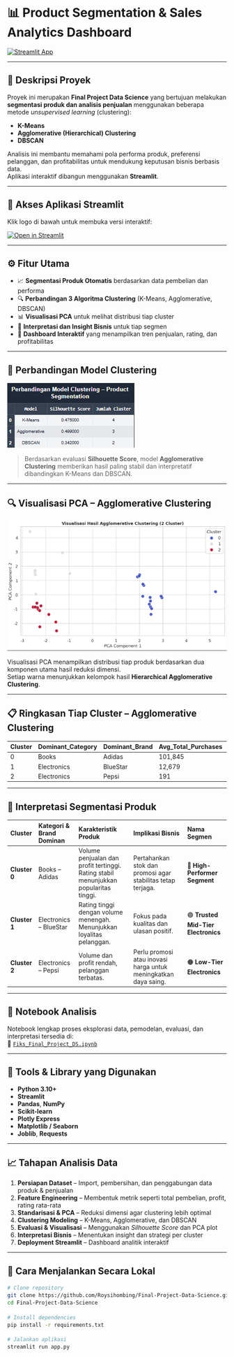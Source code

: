 # 📊 Product Segmentation & Sales Analytics Dashboard

[![Streamlit App](https://static.streamlit.io/badges/streamlit_badge_black_white.svg)](https://finpro-roy.streamlit.app/)

---

## 🧠 Deskripsi Proyek

Proyek ini merupakan **Final Project Data Science** yang bertujuan melakukan **segmentasi produk dan analisis penjualan** menggunakan beberapa metode *unsupervised learning* (clustering):

- **K-Means**
- **Agglomerative (Hierarchical) Clustering**
- **DBSCAN**

Analisis ini membantu memahami pola performa produk, preferensi pelanggan, dan profitabilitas untuk mendukung keputusan bisnis berbasis data.  
Aplikasi interaktif dibangun menggunakan **Streamlit**.

---

## 🚀 Akses Aplikasi Streamlit

Klik logo di bawah untuk membuka versi interaktif:

[![Open in Streamlit](https://static.streamlit.io/badges/streamlit_badge_black_white.svg)](https://finpro-roy.streamlit.app/)

---

## ⚙️ Fitur Utama

- 📈 **Segmentasi Produk Otomatis** berdasarkan data pembelian dan performa
- 🔍 **Perbandingan 3 Algoritma Clustering** (K-Means, Agglomerative, DBSCAN)
- 📊 **Visualisasi PCA** untuk melihat distribusi tiap cluster
- 💬 **Interpretasi dan Insight Bisnis** untuk tiap segmen
- 🧮 **Dashboard Interaktif** yang menampilkan tren penjualan, rating, dan profitabilitas

---

## 🧩 Perbandingan Model Clustering

![Perbandingan Model](https://github.com/Roysihombing/Final-Project-Data-Science/blob/main/images/Perbandingan-Segment.png)

> Berdasarkan evaluasi **Silhouette Score**, model **Agglomerative Clustering** memberikan hasil paling stabil dan interpretatif dibandingkan K-Means dan DBSCAN.

---

## 🔍 Visualisasi PCA – Agglomerative Clustering

![Visualisasi PCA Agglomerative](https://github.com/Roysihombing/Final-Project-Data-Science/blob/main/images/Visual-Agglo.png)

Visualisasi PCA menampilkan distribusi tiap produk berdasarkan dua komponen utama hasil reduksi dimensi.  
Setiap warna menunjukkan kelompok hasil **Hierarchical Agglomerative Clustering**.

---

## 📋 Ringkasan Tiap Cluster – Agglomerative Clustering

| Cluster | Dominant_Category | Dominant_Brand | Avg_Total_Purchases | Avg_Total_Amount | Avg_Ratings | Avg_Unique_Customers | Avg_Profitability_Index |
|----------|------------------|----------------|----------------------|------------------|--------------|----------------------|--------------------------|
| 0 | Books | Adidas | 101,845 | 25,995,338 | 3.12 | 16,969 | 4,331,222 |
| 1 | Electronics | BlueStar | 12,679 | 3,210,780 | 3.64 | 2,273 | 575,483 |
| 2 | Electronics | Pepsi | 191 | 47,035 | 3.01 | 35 | 8,487 |

---

## 💬 Interpretasi Segmentasi Produk

| Cluster | Kategori & Brand Dominan | Karakteristik Produk | Implikasi Bisnis | Nama Segmen |
|:--------|:-------------------------|:--------------------|:-----------------|:-------------|
| **Cluster 0** | Books – Adidas | Volume penjualan dan profit tertinggi. Rating stabil menunjukkan popularitas tinggi. | Pertahankan stok dan promosi agar stabilitas tetap terjaga. | 🔵 **High-Performer Segment** |
| **Cluster 1** | Electronics – BlueStar | Rating tinggi dengan volume menengah. Menunjukkan loyalitas pelanggan. | Fokus pada kualitas dan ulasan positif. | 🟣 **Trusted Mid-Tier Electronics** |
| **Cluster 2** | Electronics – Pepsi | Volume dan profit rendah, pelanggan terbatas. | Perlu promosi atau inovasi harga untuk meningkatkan daya saing. | 🟠 **Low-Tier Electronics** |

---

## 📓 Notebook Analisis

Notebook lengkap proses eksplorasi data, pemodelan, evaluasi, dan interpretasi tersedia di:  
📘 [`Fiks_Final_Project_DS.ipynb`](./Final_Project_DS-Roy.ipynb)

---

## 🧮 Tools & Library yang Digunakan

- **Python 3.10+**
- **Streamlit**
- **Pandas**, **NumPy**
- **Scikit-learn**
- **Plotly Express**
- **Matplotlib / Seaborn**
- **Joblib**, **Requests**

---

## 📈 Tahapan Analisis Data

1. **Persiapan Dataset** – Import, pembersihan, dan penggabungan data produk & penjualan  
2. **Feature Engineering** – Membentuk metrik seperti total pembelian, profit, rating rata-rata  
3. **Standarisasi & PCA** – Reduksi dimensi agar clustering lebih optimal  
4. **Clustering Modeling** – K-Means, Agglomerative, dan DBSCAN  
5. **Evaluasi & Visualisasi** – Menggunakan *Silhouette Score* dan PCA plot  
6. **Interpretasi Bisnis** – Menentukan insight dan strategi per cluster  
7. **Deployment Streamlit** – Dashboard analitik interaktif  

---

## 🧰 Cara Menjalankan Secara Lokal

```bash
# Clone repository
git clone https://github.com/Roysihombing/Final-Project-Data-Science.git
cd Final-Project-Data-Science

# Install dependencies
pip install -r requirements.txt

# Jalankan aplikasi
streamlit run app.py
